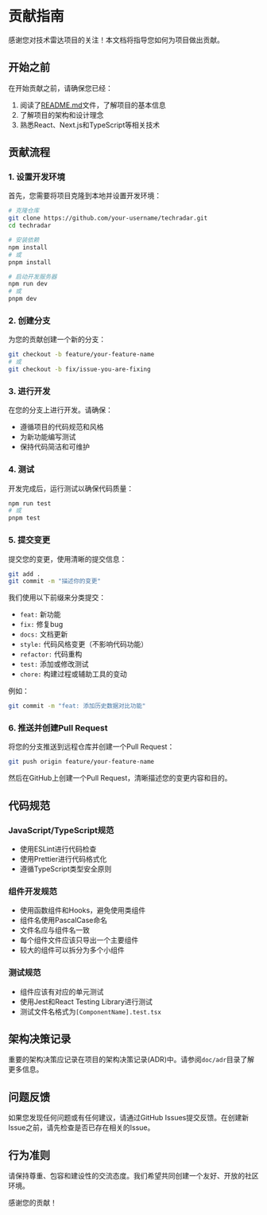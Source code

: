 # 贡献指南

感谢您对技术雷达项目的关注！本文档将指导您如何为项目做出贡献。

## 开始之前

在开始贡献之前，请确保您已经：

1. 阅读了[README.md](../README.md)文件，了解项目的基本信息
2. 了解项目的架构和设计理念
3. 熟悉React、Next.js和TypeScript等相关技术

## 贡献流程

### 1. 设置开发环境

首先，您需要将项目克隆到本地并设置开发环境：

```bash
# 克隆仓库
git clone https://github.com/your-username/techradar.git
cd techradar

# 安装依赖
npm install
# 或
pnpm install

# 启动开发服务器
npm run dev
# 或
pnpm dev
```

### 2. 创建分支

为您的贡献创建一个新的分支：

```bash
git checkout -b feature/your-feature-name
# 或
git checkout -b fix/issue-you-are-fixing
```

### 3. 进行开发

在您的分支上进行开发。请确保：

- 遵循项目的代码规范和风格
- 为新功能编写测试
- 保持代码简洁和可维护

### 4. 测试

开发完成后，运行测试以确保代码质量：

```bash
npm run test
# 或
pnpm test
```

### 5. 提交变更

提交您的变更，使用清晰的提交信息：

```bash
git add .
git commit -m "描述你的变更"
```

我们使用以下前缀来分类提交：

- `feat:` 新功能
- `fix:` 修复bug
- `docs:` 文档更新
- `style:` 代码风格变更（不影响代码功能）
- `refactor:` 代码重构
- `test:` 添加或修改测试
- `chore:` 构建过程或辅助工具的变动

例如：
```bash
git commit -m "feat: 添加历史数据对比功能"
```

### 6. 推送并创建Pull Request

将您的分支推送到远程仓库并创建一个Pull Request：

```bash
git push origin feature/your-feature-name
```

然后在GitHub上创建一个Pull Request，清晰描述您的变更内容和目的。

## 代码规范

### JavaScript/TypeScript规范

- 使用ESLint进行代码检查
- 使用Prettier进行代码格式化
- 遵循TypeScript类型安全原则

### 组件开发规范

- 使用函数组件和Hooks，避免使用类组件
- 组件名使用PascalCase命名
- 文件名应与组件名一致
- 每个组件文件应该只导出一个主要组件
- 较大的组件可以拆分为多个小组件

### 测试规范

- 组件应该有对应的单元测试
- 使用Jest和React Testing Library进行测试
- 测试文件名格式为`[ComponentName].test.tsx`

## 架构决策记录

重要的架构决策应记录在项目的架构决策记录(ADR)中。请参阅`doc/adr`目录了解更多信息。

## 问题反馈

如果您发现任何问题或有任何建议，请通过GitHub Issues提交反馈。在创建新Issue之前，请先检查是否已存在相关的Issue。

## 行为准则

请保持尊重、包容和建设性的交流态度。我们希望共同创建一个友好、开放的社区环境。

感谢您的贡献！ 